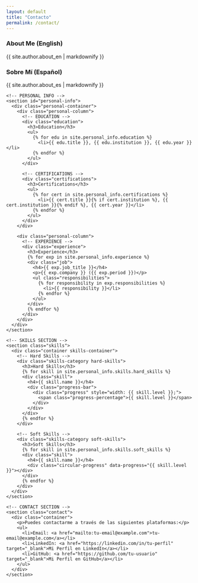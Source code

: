 ```yaml
---
layout: default
title: "Contacto"
permalink: /contact/
---
```


<section class="contact-section">
  <div class="container">
    <!-- ABOUT SECTION -->
    <section class="about">
      <div class="about-container">
        <div class="about-column">
          <h3>About Me (English)</h3>
          <p>{{ site.author.about_en | markdownify }}</p>
        </div>
        <div class="about-column">
          <h3>Sobre Mí (Español)</h3>
          <p>{{ site.author.about_es | markdownify }}</p>
        </div>
      </div>
    </section>

    <!-- PERSONAL INFO -->
    <section id="personal-info">
      <div class="personal-container">
        <div class="personal-column">
          <!-- EDUCATION -->
          <div class="education">
            <h3>Education</h3>
            <ul>
              {% for edu in site.personal_info.education %}
                <li>{{ edu.title }}, {{ edu.institution }}, {{ edu.year }}</li>
              {% endfor %}
            </ul>
          </div>

          <!-- CERTIFICATIONS -->
          <div class="certifications">
            <h3>Certifications</h3>
            <ul>
              {% for cert in site.personal_info.certifications %}
                <li>{{ cert.title }}{% if cert.institution %}, {{ cert.institution }}{% endif %}, {{ cert.year }}</li>
              {% endfor %}
            </ul>
          </div>
        </div>

        <div class="personal-column">
          <!-- EXPERIENCE -->
          <div class="experience">
            <h3>Experience</h3>
            {% for exp in site.personal_info.experience %}
            <div class="job">
              <h4>{{ exp.job_title }}</h4>
              <p>{{ exp.company }} ({{ exp.period }})</p>
              <ul class="responsibilities">
                {% for responsibility in exp.responsibilities %}
                  <li>{{ responsibility }}</li>
                {% endfor %}
              </ul>
            </div>
            {% endfor %}
          </div>
        </div>
      </div>
    </section>
    
    <!-- SKILLS SECTION -->
    <section class="skills">
      <div class="container skills-container">
        <!-- Hard Skills -->
        <div class="skills-category hard-skills">
          <h3>Hard Skills</h3>
          {% for skill in site.personal_info.skills.hard_skills %}
          <div class="skill">
            <h4>{{ skill.name }}</h4>
            <div class="progress-bar">
              <div class="progress" style="width: {{ skill.level }};">
                <span class="progress-percentage">{{ skill.level }}</span>
              </div>
            </div>
          </div>
          {% endfor %}
        </div>

        <!-- Soft Skills -->
        <div class="skills-category soft-skills">
          <h3>Soft Skills</h3>
          {% for skill in site.personal_info.skills.soft_skills %}
          <div class="skill">
            <h4>{{ skill.name }}</h4>
            <div class="circular-progress" data-progress="{{ skill.level }}"></div>
          </div>
          {% endfor %}
        </div>
      </div>
    </section>

    <!-- CONTACT SECTION -->
    <section class="contact">
      <div class="container">
        <p>Puedes contactarme a través de las siguientes plataformas:</p>
        <ul>
          <li>Email: <a href="mailto:tu-email@example.com">tu-email@example.com</a></li>
          <li>LinkedIn: <a href="https://linkedin.com/in/tu-perfil" target="_blank">Mi Perfil en LinkedIn</a></li>
          <li>GitHub: <a href="https://github.com/tu-usuario" target="_blank">Mi Perfil en GitHub</a></li>
        </ul>
      </div>
    </section>
  </div>
</section>

<!-- JavaScript para animar los indicadores circulares -->
<script>
  document.querySelectorAll('.circular-progress').forEach(function(elem) {
    let progress = elem.getAttribute('data-progress');
    elem.style.setProperty('--progress', progress + '%');
  });
</script>
